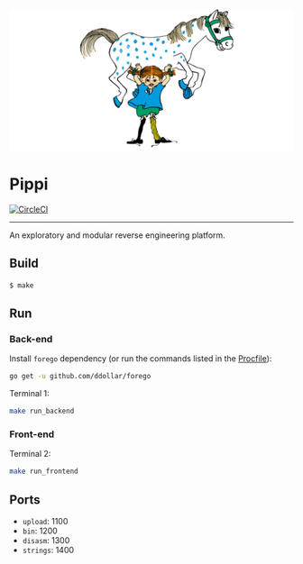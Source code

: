 
[![Pippi & Lilla Gubben](https://github.com/lapsang-boys/pippi/blob/gh-pages/inc/img/pippi.png)](https://github.com/lapsang-boys/pippi/blob/gh-pages/inc/img/pippi.png)

# Pippi

[![CircleCI](https://circleci.com/gh/lapsang-boys/pippi/tree/master.svg?style=svg)](https://circleci.com/gh/lapsang-boys/pippi/tree/master)

---

An exploratory and modular reverse engineering platform.

## Build

```bash
$ make
```

## Run

### Back-end

Install `forego` dependency (or run the commands listed in the [Procfile](Procfile)):
```bash
go get -u github.com/ddollar/forego
```

Terminal 1:
```bash
make run_backend
```

### Front-end

Terminal 2:
```bash
make run_frontend
```

## Ports

* `upload`:  1100
* `bin`:     1200
* `disasm`:  1300
* `strings`: 1400
